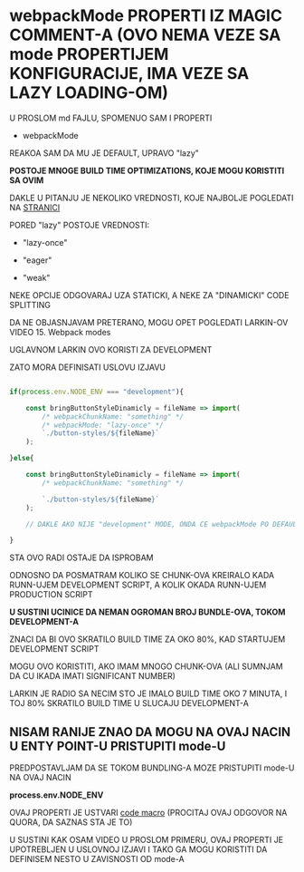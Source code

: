 # webpackMode PROPERTI IZ MAGIC COMMENT-A (OVO NEMA VEZE SA mode PROPERTIJEM KONFIGURACIJE, IMA VEZE SA LAZY LOADING-OM)

U PROSLOM md FAJLU, SPOMENUO SAM I PROPERTI

- webpackMode

REAKOA SAM DA MU JE DEFAULT, UPRAVO "lazy"

**POSTOJE MNOGE BUILD TIME OPTIMIZATIONS, KOJE MOGU KORISTITI SA OVIM**

DAKLE U PITANJU JE NEKOLIKO VREDNOSTI, KOJE NAJBOLJE POGLEDATI NA [STRANICI](https://webpack.js.org/api/module-methods#magic-comments)

PORED "lazy" POSTOJE VREDNOSTI:

- "lazy-once"

- "eager"

- "weak"

NEKE OPCIJE ODGOVARAJ UZA STATICKI, A NEKE ZA "DINAMICKI" CODE SPLITTING

DA NE OBJASNJAVAM PRETERANO, MOGU OPET POGLEDATI LARKIN-OV VIDEO 15. Webpack modes

UGLAVNOM LARKIN OVO KORISTI ZA DEVELOPMENT

ZATO MORA DEFINISATI USLOVU IZJAVU

```javascript

if(process.env.NODE_ENV === "development"){

    const bringButtonStyleDinamicly = fileName => import(
        /* webpackChunkName: "something" */
        /* webpackMode: "lazy-once" */
        `./button-styles/${fileName}`
    );

}else{

    const bringButtonStyleDinamicly = fileName => import(
        /* webpackChunkName: "something" */

        `./button-styles/${fileName}`
    );

    // DAKLE AKO NIJE "development" MODE, ONDA CE webpackMode PO DEFAULT-U BITI

}
```

STA OVO RADI OSTAJE DA ISPROBAM

ODNOSNO DA POSMATRAM KOLIKO SE CHUNK-OVA KREIRALO KADA RUNN-UJEM DEVELOPMENT SCRIPT, A KOLIK OKADA RUNN-UJEM PRODUCTION SCRIPT

**U SUSTINI UCINICE DA NEMAN OGROMAN BROJ BUNDLE-OVA, TOKOM DEVELOPMENT-A**

ZNACI DA BI OVO SKRATILO BUILD TIME ZA OKO 80%, KAD STARTUJEM DEVELOPMENT SCRIPT

MOGU OVO KORISTITI, AKO IMAM MNOGO CHUNK-OVA (ALI SUMNJAM DA CU IKADA IMATI SIGNIFICANT NUMBER)

LARKIN JE RADIO SA NECIM STO JE IMALO BUILD TIME OKO 7 MINUTA, I TOJ 80% SKRATILO BUILD TIME U SLUCAJU DEVELOPMENT-A

## NISAM RANIJE ZNAO DA MOGU NA OVAJ NACIN U ENTY POINT-U PRISTUPITI mode-U

PREDPOSTAVLJAM DA SE TOKOM BUNDLING-A MOZE PRISTUPITI mode-U NA OVAJ NACIN

**process.env.NODE_ENV**

OVAJ PROPERTI JE USTVARI [code macro](https://www.quora.com/What-exactly-are-macros-in-programming-languages) (PROCITAJ OVAJ ODGOVOR NA QUORA, DA SAZNAS STA JE TO)

U SUSTINI KAK OSAM VIDEO U PROSLOM PRIMERU, OVAJ PROPERTI JE UPOTREBLJEN U USLOVNOJ IZJAVI I TAKO GA MOGU KORISTITI DA DEFINISEM NESTO U ZAVISNOSTI OD mode-A